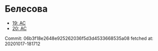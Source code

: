 # Белесова
- [19: AC](19.md)
- [20: AC](20.md)

Commit: 06b3f18e2648e925262036f5d3d4533668535a08
 fetched at: 20201017-181712
